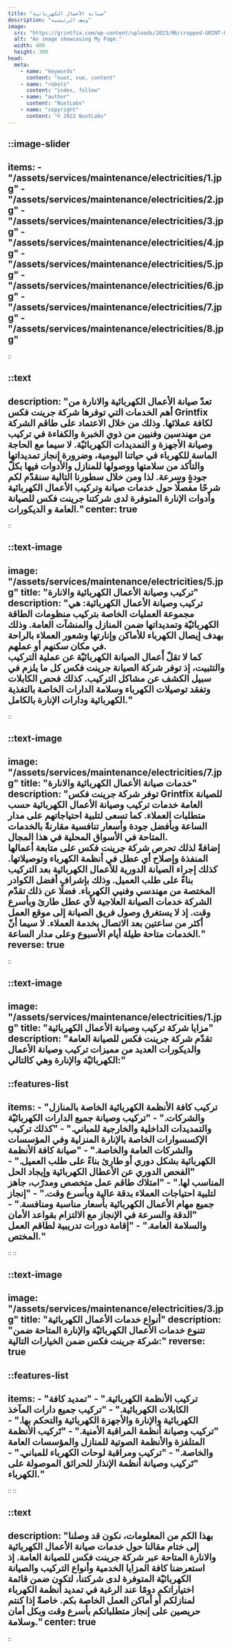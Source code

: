 ```yaml
---
title: "صيانة الأعمال الكهربائية"
description: "وصف الرئيسية"
image:
  src: "https://grintfix.com/wp-content/uploads/2023/06/cropped-GRINT-FIX--e1690822820604.png"
  alt: "An image showcasing My Page."
  width: 400
  height: 300
head:
  meta:
    - name: "keywords"
      content: "nuxt, vue, content"
    - name: "robots"
      content: "index, follow"
    - name: "author"
      content: "NuxtLabs"
    - name: "copyright"
      content: "© 2022 NuxtLabs"
---
```


::image-slider
---
items: 
    - "/assets/services/maintenance/electricities/1.jpg"
    - "/assets/services/maintenance/electricities/2.jpg"
    - "/assets/services/maintenance/electricities/3.jpg"
    - "/assets/services/maintenance/electricities/4.jpg"
    - "/assets/services/maintenance/electricities/5.jpg"
    - "/assets/services/maintenance/electricities/6.jpg"
    - "/assets/services/maintenance/electricities/7.jpg"
    - "/assets/services/maintenance/electricities/8.jpg"
---
::


::text
---
description: "تعدّ صيانة الأعمال الكهربائية والانارة من أهم الخدمات التي توفرها شركة جرينت فكس Grintfix لكافة عملائها. وذلك من خلال الاعتماد على طاقم الشركة من مهندسين وفنيين من ذوي الخبرة والكفاءة في تركيب وصيانة الأجهزة و التمديدات الكهربائيّة. لا سيما مع الحاجة الماسة للكهرباء في حياتنا اليومية، وضرورة إنجاز تمديداتها والتأكد من سلامتها ووصولها للمنازل والأدوات فيها بكلّ جودةٍ وسرعة. لذا ومن خلال سطورنا التالية سنقدّم لكم شرحًا مفصلًا حول خدمات صيانة وتركيب الأعمال الكهربائية وأدوات الإنارة المتوفرة لدى شركتنا جرينت فكس للصيانة العامة و الديكورات."
center: true
---
::

::text-image
---
image: "/assets/services/maintenance/electricities/5.jpg"
title: "تركيب وصيانة الأعمال الكهربائية والانارة"
description: "تركيب وصيانة الأعمال الكهربائية: هي مجموعة العمليات الخاصة بتركيب منظومات الطاقة الكهربائيّة وتمديداتها ضمن المنازل والمنشآت العامة. وذلك بهدف إيصال الكهرباء للأماكن وإنارتها وشعور العملاء بالراحة في مكان سكنهم أو عملهم.<br />كما لا تقلّ أَعمال الصيانة الكهربائيّة عن عملية التركيب والتثبيت، إذ توفر شركة الصيانة جرينت فكس كل ما يلزم في سبيل الكشف عن مشاكل التركيب. كذلك فحص الكابلات وتفقد توصيلات الكهرباء وسلامة الدارات الخاصة بالتغذية الكهربائية ودارات الإنارة بالكامل."
---
::

::text-image
---
image: "/assets/services/maintenance/electricities/7.jpg"
title: "خدمات صيانة الأعمال الكهربائية والانارة"
description: "توفر شركة جرينت فكس Grintfix للصيانة العامة خدمات تركيب وصيانة الأعمال الكهربائية حسب متطلبات العملاء. كما تسعى لتلبية احتياجاتهم على مدار الساعة وبأفضل جودة وأسعار تنافسية مقارنةً بالخدمات المتاحة في الأسواق المحلية في هذا المجال.<br />إضافةً لذلك تحرص شركة جرينت فكس على متابعة أعمالها المنفذة وإصلاح أي عطل في أنظمة الكهرباء وتوصيلاتها. كذلك إجراء الصيانة الدورية للأعمال الكهربائية بعد التركيب بناءً على طلب العميل. وذلك بإشراف أفضل الكوادر المختصة من مهندسي وفنيي الكهرباء. فضلًا عن ذلك تقدّم الشركة خدمات الصيانة العلاجية لأي عطل طارئ وبأسرع وقت. إذ لا يستغرق وصول فريق الصيانة إلى موقع العمل أكثر من ساعتين بعد الاتصال بخدمة العملاء. لا سيما أنّ الخدمات متاحة طيلة أيام الأسبوع وعلى مدار الساعة."
reverse: true
---
::


::text-image
---
image: "/assets/services/maintenance/electricities/1.jpg"
title: "مزايا شركة تركيب وصيانة الأعمال الكهربائية"
description: "تقدّم شركة جرينت فكس للصيانة العامة والديكورات العديد من مميزات تركيب وصيانة الأعمال الكهربائيّة والإنارة وهي كالتالي:"
---
::features-list
---
items: 
    - "تركيب كافة الأنظمة الكهربائية الخاصة بالمنازل والشركات."
    - "تركيب وصيانة جميع الدارات الكهربائيّة والتمديدات الداخلية والخارجية للمباني."
    - "كذلك تركيب الإكسسوارات الخاصة بالإنارة المنزلية وفي المؤسسات والشركات العامة والخاصة."
    - "صيانة كافة الأنظمة الكهربائية بشكل دوري أو طارئ بناءً على طلب العميل."
    - "الفحص الدوري عن الأعطال الكهربائية وإيجاد الحل المناسب لها."
    - "امتلاك طاقم عمل متخصص ومدرّب، جاهز لتلبية احتياجات العملاء بدقة عالية وبأسرع وقت."
    - "إنجاز جميع مهام الأعمال الكهربائية بأسعار مناسبة ومنافسة."
    - "الدقة والسرعة في الإنجاز مع الالتزام بقواعد الأمان والسلامة العامة."
    - "إقامة دورات تدريبية لطاقم العمل المختص."
---
::
::

::text-image
---
image: "/assets/services/maintenance/electricities/3.jpg"
title: "أنواع خدمات الأعمال الكهربائية"
description: "تتنوع خدمات الأعمال الكهربائيّة والإنارة المتاحة ضمن شركة جرينت فكس ضمن الخيارات التالية:"
reverse: true
---
::features-list
---
items: 
    - "تركيب الأنظمة الكهربائية."
    - "تمديد كافة الكابلات الكهربائية."
    - "تركيب جميع دارات المآخذ الكهربائية والإنارة والأجهزة الكهربائية والتحكم بها."
    - "تركيب وصيانة أنظمة المراقبة الأمنية."
    - "تَركيب الأنظمة المتلفزة والأنظمة الصوتية للمنازل والمؤسسات العامة والخاصة."
    - "تركيب ومراقبة لوحات الكهرباء للمباني."
    - "تَركيب وصيانة أنظمة الإنذار للحرائق الموصولة على الكهرباء."
---
::
::

::text
---
description: "بهذا الكم من المعلومات، نكون قد وصلنا إلى ختام مقالنا حول خدمات صيانة الأعمال الكهربائية والانارة المتاحة عبر شركة جرينت فكس للصيانة العامة. إذ استعرضنا كافة المزايا الخدمية وأنواع التركيب والصيانة الكهربائيّة المتوفرة لدى شركتنا، لتكون ضمن قائمة اختياراتكم دومًا عند الرغبة في تمديد أنظمة الكهرباء لمنازلكم أو أماكن العمل الخاصة بكم. خاصةً إذا كنتم حريصين على إنجاز متطلباتكم بأسرع وقت وبكل أمان وسلامة."
center: true
---
::